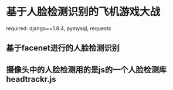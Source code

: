 # 基于人脸检测识别的飞机游戏大战
required:
django==1.8.4,
pymysql,
requests
## 基于facenet进行的人脸检测识别
## 摄像头中的人脸检测用的是js的一个人脸检测库headtrackr.js